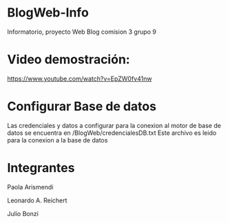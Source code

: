 # BlogWeb-Info
Informatorio, proyecto Web Blog comision 3 grupo 9

Video demostración:
===================
https://www.youtube.com/watch?v=EpZW0fv41nw


Configurar Base de datos
========================
Las credenciales y datos a configurar para la conexion al motor de base de datos se encuentra en /BlogWeb/credencialesDB.txt
Este archivo es leido para la conexion a la base de datos


Integrantes
===========
Paola Arismendi

Leonardo A. Reichert

Julio Bonzi

